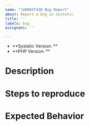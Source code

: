 ```yaml
---
name: "\U0001F41B Bug Report"
about: Report a bug in Systatic
title: ''
labels: bug
assignees: ''

---
```


* **Systatic Version: **
* **PHP Version: **

# Description

# Steps to reproduce

# Expected Behavior